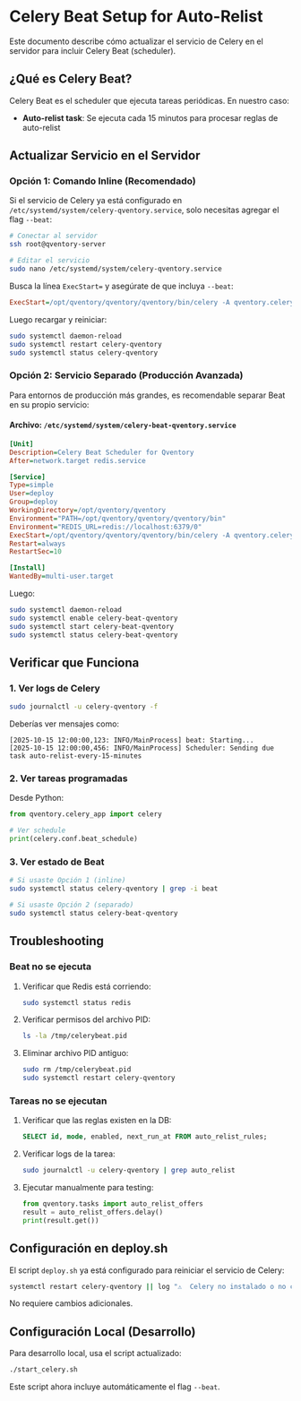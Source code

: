 # Celery Beat Setup for Auto-Relist

Este documento describe cómo actualizar el servicio de Celery en el servidor para incluir Celery Beat (scheduler).

## ¿Qué es Celery Beat?

Celery Beat es el scheduler que ejecuta tareas periódicas. En nuestro caso:
- **Auto-relist task**: Se ejecuta cada 15 minutos para procesar reglas de auto-relist

## Actualizar Servicio en el Servidor

### Opción 1: Comando Inline (Recomendado)

Si el servicio de Celery ya está configurado en `/etc/systemd/system/celery-qventory.service`, solo necesitas agregar el flag `--beat`:

```bash
# Conectar al servidor
ssh root@qventory-server

# Editar el servicio
sudo nano /etc/systemd/system/celery-qventory.service
```

Busca la línea `ExecStart=` y asegúrate de que incluya `--beat`:

```ini
ExecStart=/opt/qventory/qventory/qventory/bin/celery -A qventory.celery_app worker --beat --loglevel=info
```

Luego recargar y reiniciar:

```bash
sudo systemctl daemon-reload
sudo systemctl restart celery-qventory
sudo systemctl status celery-qventory
```

### Opción 2: Servicio Separado (Producción Avanzada)

Para entornos de producción más grandes, es recomendable separar Beat en su propio servicio:

#### Archivo: `/etc/systemd/system/celery-beat-qventory.service`

```ini
[Unit]
Description=Celery Beat Scheduler for Qventory
After=network.target redis.service

[Service]
Type=simple
User=deploy
Group=deploy
WorkingDirectory=/opt/qventory/qventory
Environment="PATH=/opt/qventory/qventory/qventory/bin"
Environment="REDIS_URL=redis://localhost:6379/0"
ExecStart=/opt/qventory/qventory/qventory/bin/celery -A qventory.celery_app beat --loglevel=info --pidfile=/tmp/celerybeat.pid
Restart=always
RestartSec=10

[Install]
WantedBy=multi-user.target
```

Luego:

```bash
sudo systemctl daemon-reload
sudo systemctl enable celery-beat-qventory
sudo systemctl start celery-beat-qventory
sudo systemctl status celery-beat-qventory
```

## Verificar que Funciona

### 1. Ver logs de Celery

```bash
sudo journalctl -u celery-qventory -f
```

Deberías ver mensajes como:

```
[2025-10-15 12:00:00,123: INFO/MainProcess] beat: Starting...
[2025-10-15 12:00:00,456: INFO/MainProcess] Scheduler: Sending due task auto-relist-every-15-minutes
```

### 2. Ver tareas programadas

Desde Python:

```python
from qventory.celery_app import celery

# Ver schedule
print(celery.conf.beat_schedule)
```

### 3. Ver estado de Beat

```bash
# Si usaste Opción 1 (inline)
sudo systemctl status celery-qventory | grep -i beat

# Si usaste Opción 2 (separado)
sudo systemctl status celery-beat-qventory
```

## Troubleshooting

### Beat no se ejecuta

1. Verificar que Redis está corriendo:
   ```bash
   sudo systemctl status redis
   ```

2. Verificar permisos del archivo PID:
   ```bash
   ls -la /tmp/celerybeat.pid
   ```

3. Eliminar archivo PID antiguo:
   ```bash
   sudo rm /tmp/celerybeat.pid
   sudo systemctl restart celery-qventory
   ```

### Tareas no se ejecutan

1. Verificar que las reglas existen en la DB:
   ```sql
   SELECT id, mode, enabled, next_run_at FROM auto_relist_rules;
   ```

2. Verificar logs de la tarea:
   ```bash
   sudo journalctl -u celery-qventory | grep auto_relist
   ```

3. Ejecutar manualmente para testing:
   ```python
   from qventory.tasks import auto_relist_offers
   result = auto_relist_offers.delay()
   print(result.get())
   ```

## Configuración en deploy.sh

El script `deploy.sh` ya está configurado para reiniciar el servicio de Celery:

```bash
systemctl restart celery-qventory || log "⚠️  Celery no instalado o no configurado"
```

No requiere cambios adicionales.

## Configuración Local (Desarrollo)

Para desarrollo local, usa el script actualizado:

```bash
./start_celery.sh
```

Este script ahora incluye automáticamente el flag `--beat`.
